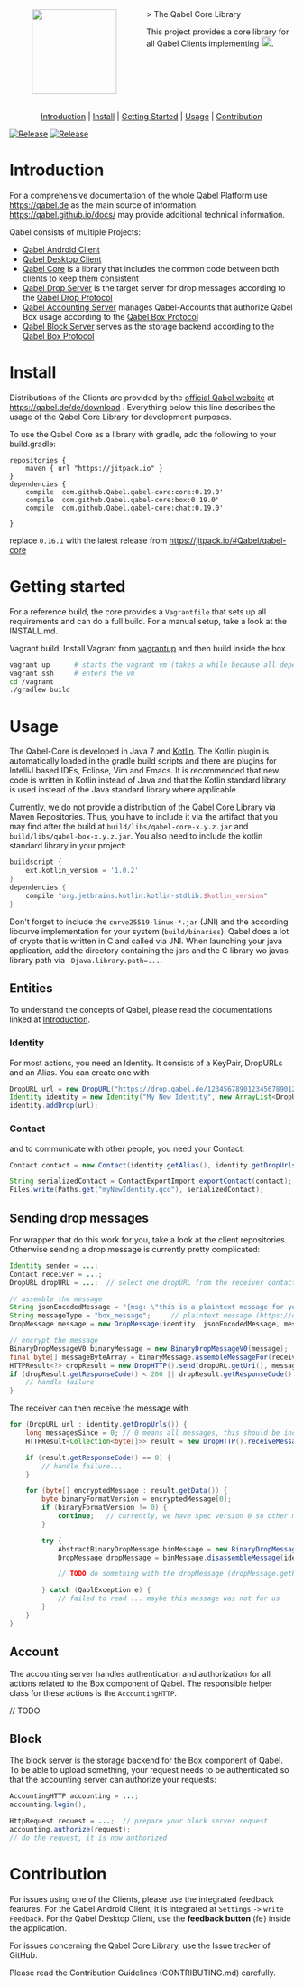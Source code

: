 <img align="left" width="0" height="150px" hspace="20"/>
<a href="https://qabel.de" align="left">
	<img src="https://files.qabel.de/img/qabel_logo_orange_preview.png" height="150px" align="left"/>
</a>
<img align="left" width="0" height="150px" hspace="25"/>
> The Qabel Core Library

This project provides a core library for all Qabel Clients implementing <a href="https://qabel.de"><img alt="Qabel" src="https://files.qabel.de/img/qabel-kl.png" height="18px"/></a>.

<br style="clear: both"/>
<br style="clear: both"/>
<p align="center">
	<a href="#introduction">Introduction</a> |
	<a href="#install">Install</a> |
	<a href="#getting_started">Getting Started</a> |
	<a href="#usage">Usage</a> |
	<a href="#contribution">Contribution</a>
</p>

[![Release](https://img.shields.io/github/release/Qabel/qabel-core.svg)](https://jitpack.io/#Qabel/qabel-core)
[![Release](https://img.shields.io/badge/License-QaPL-blue.svg)](https://github.com/Qabel/qabel-core/blob/master/LICENSE)

# Introduction

For a comprehensive documentation of the whole Qabel Platform use https://qabel.de as the main source of information. https://qabel.github.io/docs/ may provide additional technical information.

Qabel consists of multiple Projects:
 * [Qabel Android Client](https://github.com/Qabel/qabel-android)
 * [Qabel Desktop Client](https://github.com/Qabel/qabel-desktop)
 * [Qabel Core](https://github.com/Qabel/qabel-core) is a library that includes the common code between both clients to keep them consistent
 * [Qabel Drop Server](https://github.com/Qabel/qabel-drop) is the target server for drop messages according to the [Qabel Drop Protocol](http://qabel.github.io/docs/Qabel-Protocol-Drop/)
 * [Qabel Accounting Server](https://github.com/Qabel/qabel-accounting) manages Qabel-Accounts that authorize Qabel Box usage according to the [Qabel Box Protocol](http://qabel.github.io/docs/Qabel-Protocol-Box/)
 * [Qabel Block Server](https://github.com/Qabel/qabel-block) serves as the storage backend according to the [Qabel Box Protocol](http://qabel.github.io/docs/Qabel-Protocol-Box/)

# Install

Distributions of the Clients are provided by the [official Qabel website](https://qabel.de) at https://qabel.de/de/download .
Everything below this line describes the usage of the Qabel Core Library for development purposes.

To use the Qabel Core as a library with gradle, add the following to your build.gradle:
```GRADLE
repositories {
    maven { url "https://jitpack.io" }
}
dependencies {
    compile 'com.github.Qabel.qabel-core:core:0.19.0'
    compile 'com.github.Qabel.qabel-core:box:0.19.0'
    compile 'com.github.Qabel.qabel-core:chat:0.19.0'

}
```
replace `0.16.1` with the latest release from https://jitpack.io/#Qabel/qabel-core

# <a name="getting_started"></a>Getting started

For a reference build, the core provides a `Vagrantfile` that sets up all requirements and can do a full build.
For a manual setup, take a look at the INSTALL.md.

Vagrant build:
Install Vagrant from [vagrantup](https://www.vagrantup.com/) and then build inside the box
```BASH
vagrant up      # starts the vagrant vm (takes a while because all dependency need to be installed)
vagrant ssh     # enters the vm
cd /vagrant
./gradlew build
```

# Usage

The Qabel-Core is developed in Java 7 and [Kotlin](https://www.kotlinlang.org). The Kotlin plugin is automatically loaded in the
gradle build scripts and there are plugins for IntelliJ based IDEs, Eclipse, Vim and Emacs.
It is recommended that new code is written in Kotlin instead of Java and that the Kotlin standard library is used
instead of the Java standard library where applicable.

Currently, we do not provide a distribution of the Qabel Core Library via Maven Repositories.
Thus, you have to include it via the artifact that you may find after the build at `build/libs/qabel-core-x.y.z.jar` and `build/libs/qabel-box-x.y.z.jar`.
You also need to include the kotlin standard library in your project:

```GROOVY
buildscript {
    ext.kotlin_version = '1.0.2'
}
dependencies {
    compile "org.jetbrains.kotlin:kotlin-stdlib:$kotlin_version"
}
```

Don't forget to include the `curve25519-linux-*.jar` (JNI) and the according libcurve implementation for your system (`build/binaries`).
Qabel does a lot of crypto that is written in C and called via JNI. When launching your java application,
add the directory containing the jars and the C library wo javas library path via `-Djava.library.path=...`.

## Entities

To understand the concepts of Qabel, please read the documentations linked at [Introduction](#Introduction).

### Identity

For most actions, you need an Identity. It consists of a KeyPair, DropURLs and an Alias. You can create one with
```JAVA
DropURL url = new DropURL("https://drop.qabel.de/123456789012345678901234567890123456789012c");
Identity identity = new Identity("My New Identity", new ArrayList<DropURL>(), new QblECKeyPair());
identity.addDrop(url);
```

### Contact

and to communicate with other people, you need your Contact:
```JAVA
Contact contact = new Contact(identity.getAlias(), identity.getDropUrls(), identity.getEcPublicKey());

String serializedContact = ContactExportImport.exportContact(contact);
Files.write(Paths.get("myNewIdentity.qco"), serializedContact);
```

## Sending drop messages

For wrapper that do this work for you, take a look at the client repositories.
Otherwise sending a drop message is currently pretty complicated:
```JAVA
Identity sender = ...;
Contact receiver = ...;
DropURL dropURL = ...;  // select one dropURL from the receiver contact

// assemble the message
String jsonEncodedMessage = "{msg: \"this is a plaintext message for you\"}";
String messageType = "box_message";     // plaintext message (https://qabel.github.io explains these)
DropMessage message = new DropMessage(identity, jsonEncodedMessage, messageType);

// encrypt the message
BinaryDropMessageV0 binaryMessage = new BinaryDropMessageV0(message);
final byte[] messageByteArray = binaryMessage.assembleMessageFor(receiver, sender);
HTTPResult<?> dropResult = new DropHTTP().send(dropURL.getUri(), messageByteArray);
if (dropResult.getResponseCode() < 200 || dropResult.getResponseCode() >= 300) {
    // handle failure
}
```

The receiver can then receive the message with
```JAVA
for (DropURL url : identity.getDropUrls()) {
    long messagesSince = 0; // 0 means all messages, this should be increased to the last-modified from the server response
    HTTPResult<Collection<byte[]>> result = new DropHTTP().receiveMessages(url.getUri(), messagesSince);

    if (result.getResponseCode() == 0) {
        // handle failure...
    }

    for (byte[] encryptedMessage : result.getData()) {
        byte binaryFormatVersion = encryptedMessage[0];
        if (binaryFormatVersion != 0) {
            continue;   // currently, we have spec version 0 so other messages won't be parseable
        }

        try {
            AbstractBinaryDropMessage binMessage = new BinaryDropMessageV0(encryptedMessage);
            DropMessage dropMessage = binMessage.disassembleMessage(identity);  // decrypt with identities private key

            // TODO do something with the dropMessage (dropMessage.getPayload() contains '{msg: \"this is a plaintext message for you\"}')

        } catch (QablException e) {
            // failed to read ... maybe this message was not for us
        }
    }
}
```

## Account

The accounting server handles authentication and authorization for all actions related to the Box component of Qabel.
The responsible helper class for these actions is the `AccountingHTTP`.

// TODO

## Block

The block server is the storage backend for the Box component of Qabel.
To be able to upload something, your request needs to be authenticated so that the accounting server can authorize your requests:
```JAVA
AccountingHTTP accounting = ...;
accounting.login();

HttpRequest request = ...;  // prepare your block server request
accounting.authorize(request);
// do the request, it is now authorized
```


# Contribution

For issues using one of the Clients, please use the integrated feedback features.
For the Qabel Android Client, it is integrated at `Settings` `->` `write Feedback`.
For the Qabel Desktop Client, use the **feedback button** (<img alt="feedback icon" src="https://raw.githubusercontent.com/Qabel/qabel-desktop/master/src/main/resources/img/exclamation.png" height="14px"/>) inside the application.

For issues concerning the Qabel Core Library, use the Issue tracker of GitHub.

Please read the Contribution Guidelines (CONTRIBUTING.md) carefully.
